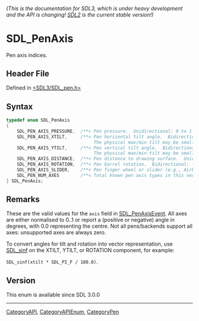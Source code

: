 ###### (This is the documentation for SDL3, which is under heavy development and the API is changing! [SDL2](https://wiki.libsdl.org/SDL2/) is the current stable version!)
# SDL_PenAxis

Pen axis indices.

## Header File

Defined in [<SDL3/SDL_pen.h>](https://github.com/libsdl-org/SDL/blob/main/include/SDL3/SDL_pen.h)

## Syntax

```c
typedef enum SDL_PenAxis
{
    SDL_PEN_AXIS_PRESSURE,  /**< Pen pressure.  Unidirectional: 0 to 1.0 */
    SDL_PEN_AXIS_XTILT,     /**< Pen horizontal tilt angle.  Bidirectional: -90.0 to 90.0 (left-to-right).
                                 The physical max/min tilt may be smaller than -90.0 / 90.0, check SDL_PenCapabilityInfo */
    SDL_PEN_AXIS_YTILT,     /**< Pen vertical tilt angle.  Bidirectional: -90.0 to 90.0 (top-to-down).
                                 The physical max/min tilt may be smaller than -90.0 / 90.0 check SDL_PenCapabilityInfo */
    SDL_PEN_AXIS_DISTANCE,  /**< Pen distance to drawing surface.  Unidirectional: 0.0 to 1.0 */
    SDL_PEN_AXIS_ROTATION,  /**< Pen barrel rotation.  Bidirectional: -180 to 179.9 (clockwise, 0 is facing up, -180.0 is facing down). */
    SDL_PEN_AXIS_SLIDER,    /**< Pen finger wheel or slider (e.g., Airbrush Pen).  Unidirectional: 0 to 1.0 */
    SDL_PEN_NUM_AXES        /**< Total known pen axis types in this version of SDL. This number may grow in future releases! */
} SDL_PenAxis;
```

## Remarks

These are the valid values for the `axis` field in
[SDL_PenAxisEvent](SDL_PenAxisEvent). All axes are either normalised to
0..1 or report a (positive or negative) angle in degrees, with 0.0
representing the centre. Not all pens/backends support all axes:
unsupported axes are always zero.

To convert angles for tilt and rotation into vector representation, use
[SDL_sinf](SDL_sinf) on the XTILT, YTILT, or ROTATION component, for
example:

`SDL_sinf(xtilt * SDL_PI_F / 180.0)`.

## Version

This enum is available since SDL 3.0.0

----
[CategoryAPI](CategoryAPI), [CategoryAPIEnum](CategoryAPIEnum), [CategoryPen](CategoryPen)


